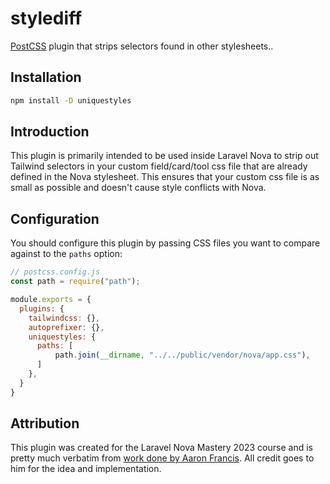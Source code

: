 # stylediff

[PostCSS] plugin that strips selectors found in other stylesheets..

[PostCSS]: https://github.com/postcss/postcss

## Installation

```bash
npm install -D uniquestyles
```

## Introduction

This plugin is primarily intended to be used inside Laravel Nova to strip out Tailwind selectors in your custom field/card/tool css file that are already defined in the Nova stylesheet.
This ensures that your custom css file is as small as possible and doesn't cause style conflicts with Nova.

## Configuration

You should configure this plugin by passing CSS files you want to compare against to the `paths` option:

```js
// postcss.config.js
const path = require("path");

module.exports = {
  plugins: {
    tailwindcss: {},
    autoprefixer: {},
    uniquestyles: {
      paths: [
          path.join(__dirname, "../../public/vendor/nova/app.css"),
      ]
    },
  }
}
```

## Attribution

This plugin was created for the Laravel Nova Mastery 2023 course and is pretty much verbatim from [work done by Aaron Francis](https://twitter.com/aarondfrancis/status/1636438221558038569?s=20).
All credit goes to him for the idea and implementation.
